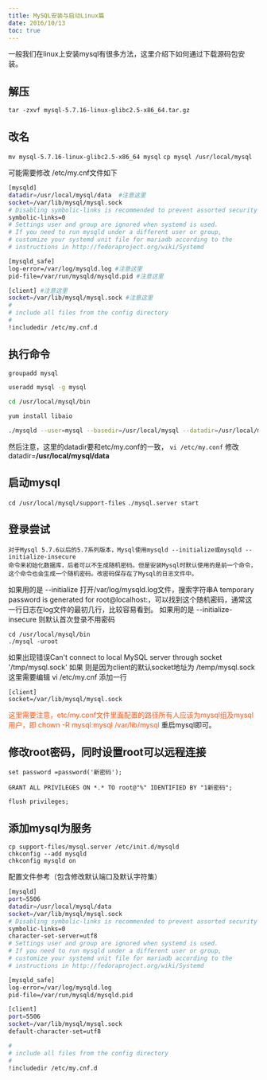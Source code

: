 ```yaml
---
title: MySQL安装与启动Linux篇
date: 2016/10/13
toc: true
---
```


一般我们在linux上安装mysql有很多方法，这里介绍下如何通过下载源码包安装。
<!--more-->

## 解压
`tar -zxvf mysql-5.7.16-linux-glibc2.5-x86_64.tar.gz`

## 改名
`mv mysql-5.7.16-linux-glibc2.5-x86_64 mysql`
`cp mysql /usr/local/mysql`

可能需要修改 /etc/my.cnf文件如下
```sh
[mysqld]
datadir=/usr/local/mysql/data  #注意这里
socket=/var/lib/mysql/mysql.sock
# Disabling symbolic-links is recommended to prevent assorted security risks
symbolic-links=0
# Settings user and group are ignored when systemd is used.
# If you need to run mysqld under a different user or group,
# customize your systemd unit file for mariadb according to the
# instructions in http://fedoraproject.org/wiki/Systemd

[mysqld_safe]
log-error=/var/log/mysqld.log #注意这里
pid-file=/var/run/mysqld/mysqld.pid #注意这里

[client] #注意这里
socket=/var/lib/mysql/mysql.sock #注意这里
#
# include all files from the config directory
#
!includedir /etc/my.cnf.d
```

## 执行命令
```sh
groupadd mysql

useradd mysql -g mysql

cd /usr/local/mysql/bin

yum install libaio

./mysqld --user=mysql --basedir=/usr/local/mysql --datadir=/usr/local/mysql/data --initialize-insecure
```

然后注意，这里的datadir要和etc/my.conf的一致，
`vi /etc/my.conf`  修改 datadir=**/usr/local/mysql/data**

## 启动mysql
`cd /usr/local/mysql/support-files`
`./mysql.server start`

## 登录尝试
```
对于Mysql 5.7.6以后的5.7系列版本，Mysql使用mysqld --initialize或mysqld --initialize-insecure
命令来初始化数据库，后者可以不生成随机密码。但是安装Mysql时默认使用的是前一个命令，
这个命令也会生成一个随机密码。改密码保存在了Mysql的日志文件中。
```

如果用的是 --initialize 打开/var/log/mysqld.log文件，搜索字符串A temporary password is generated for root@localhost:，可以找到这个随机密码，通常这一行日志在log文件的最初几行，比较容易看到。
如果用的是 --initialize-insecure 则默认首次登录不用密码

```
cd /usr/local/mysql/bin
./mysql -uroot
```

如果出现错误Can't connect to local MySQL server through socket '/tmp/mysql.sock'  如果
则是因为client的默认socket地址为 /temp/mysql.sock
这里需要编辑 vi /etc/my.cnf  添加一行
```
[client]
socket=/var/lib/mysql/mysql.sock
```
<font color=#FF5511>这里需要注意，etc/my.conf文件里面配置的路径所有人应该为mysql组及mysql用户，即 chown -R mysql:mysql /var/lib/mysql</font>
重启mysql即可。

## 修改root密码，同时设置root可以远程连接
```
set password =password('新密码');

GRANT ALL PRIVILEGES ON *.* TO root@"%" IDENTIFIED BY "1新密码";

flush privileges;
```

## 添加mysql为服务

```
cp support-files/mysql.server /etc/init.d/mysqld
chkconfig --add mysqld
chkconfig mysqld on
```

配置文件参考（包含修改默认端口及默认字符集）

```sh
[mysqld]
port=5506
datadir=/usr/local/mysql/data
socket=/var/lib/mysql/mysql.sock
# Disabling symbolic-links is recommended to prevent assorted security risks
symbolic-links=0
character-set-server=utf8
# Settings user and group are ignored when systemd is used.
# If you need to run mysqld under a different user or group,
# customize your systemd unit file for mariadb according to the
# instructions in http://fedoraproject.org/wiki/Systemd

[mysqld_safe]
log-error=/var/log/mysqld.log
pid-file=/var/run/mysqld/mysqld.pid

[client]
port=5506
socket=/var/lib/mysql/mysql.sock
default-character-set=utf8

#
# include all files from the config directory
#
!includedir /etc/my.cnf.d
```
